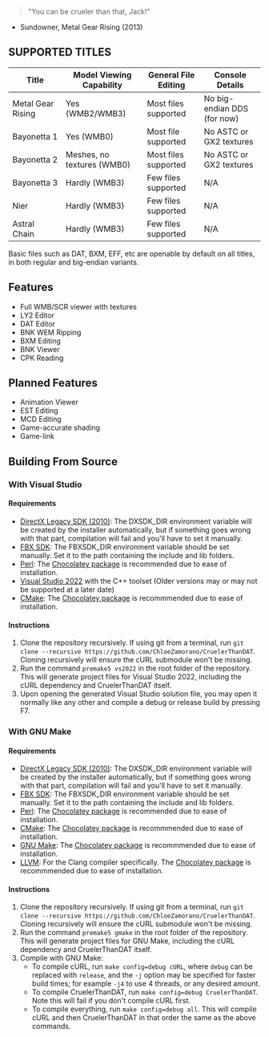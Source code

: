 > "You can be crueler than that, Jack!"
- Sundowner, Metal Gear Rising (2013)

## SUPPORTED TITLES
|Title|Model Viewing Capability|General File Editing|Console Details|
|-----|------------------------|--------------------|---------------|
|Metal Gear Rising|Yes (WMB2/WMB3)| Most files supported|No big-endian DDS (for now)|
|Bayonetta 1|Yes (WMB0)| Most file supported|No ASTC or GX2 textures|
|Bayonetta 2|Meshes, no textures (WMB0)|Most files supported|No ASTC or GX2 textures|
|Bayonetta 3|Hardly (WMB3)|Few files supported|N/A|
|Nier|Hardly (WMB3)|Few files supported|N/A|
|Astral Chain|Hardly (WMB3)|Few files supported|N/A|

Basic files such as DAT, BXM, EFF, etc are openable by default on all titles, in both regular and big-endian variants.

## Features
- Full WMB/SCR viewer with textures
- LY2 Editor
- DAT Editor
- BNK WEM Ripping
- BXM Editing
- BNK Viewer
- CPK Reading
  
## Planned Features
- Animation Viewer
- EST Editing
- MCD Editing
- Game-accurate shading
- Game-link

## Building From Source
### With Visual Studio
#### Requirements
- [DirectX Legacy SDK (2010)](https://www.microsoft.com/en-us/download/details.aspx?id=6812): The DXSDK_DIR environment variable will be created by the installer automatically, but if something goes wrong with that part, compilation will fail and you'll have to set it manually.
- [FBX SDK](https://aps.autodesk.com/developer/overview/fbx-sdk): The FBXSDK_DIR environment variable should be set manually. Set it to the path containing the include and lib folders.
- [Perl](https://learn.perl.org/installing/windows.html): The [Chocolatey package](https://community.chocolatey.org/packages/StrawberryPerl) is recommended due to ease of installation.
- [Visual Studio 2022](https://visualstudio.microsoft.com/) with the C++ toolset (Older versions may or may not be supported at a later date)
- [CMake](https://cmake.org/): The [Chocolatey package](https://community.chocolatey.org/packages/cmake) is recommmended due to ease of installation.

#### Instructions
1. Clone the repository recursively. If using git from a terminal, run `git clone --recursive https://github.com/ChloeZamorano/CruelerThanDAT`. Cloning recursively will ensure the cURL submodule won't be missing.
2. Run the command `premake5 vs2022` in the root folder of the repository. This will generate project files for Visual Studio 2022, including the cURL dependency and CruelerThanDAT itself.
3. Upon opening the generated Visual Studio solution file, you may open it normally like any other and compile a debug or release build by pressing F7.

### With GNU Make
#### Requirements
- [DirectX Legacy SDK (2010)](https://www.microsoft.com/en-us/download/details.aspx?id=6812): The DXSDK_DIR environment variable will be created by the installer automatically, but if something goes wrong with that part, compilation will fail and you'll have to set it manually.
- [FBX SDK](https://aps.autodesk.com/developer/overview/fbx-sdk): The FBXSDK_DIR environment variable should be set manually. Set it to the path containing the include and lib folders.
- [Perl](https://learn.perl.org/installing/windows.html): The [Chocolatey package](https://community.chocolatey.org/packages/StrawberryPerl) is recommended due to ease of installation.
- [CMake](https://cmake.org/): The [Chocolatey package](https://community.chocolatey.org/packages/cmake) is recommmended due to ease of installation.
- [GNU Make](https://www.gnu.org/software/make/): The [Chocolatey package](https://community.chocolatey.org/packages/make) is recommmended due to ease of installation.
- [LLVM](https://llvm.org/): For the Clang compiler specifically. The [Chocolatey package](https://community.chocolatey.org/packages/llvm) is recommmended due to ease of installation.

#### Instructions
1. Clone the repository recursively. If using git from a terminal, run `git clone --recursive https://github.com/ChloeZamorano/CruelerThanDAT`. Cloning recursively will ensure the cURL submodule won't be missing.
2. Run the command `premake5 gmake` in the root folder of the repository. This will generate project files for GNU Make, including the cURL dependency and CruelerThanDAT itself.
3. Compile with GNU Make:
    - To compile cURL, run `make config=debug cURL`, where `debug` can be replaced with `release`, and the `-j` option may be specified for faster build times; for example `-j4` to use 4 threads, or any desired amount.
    - To compile CruelerThanDAT, run `make config=debug CruelerThanDAT`. Note this will fail if you don't compile cURL first.
    - To compile everything, run `make config=debug all`. This will compile cURL and then CruelerThanDAT in that order the same as the above commands.
